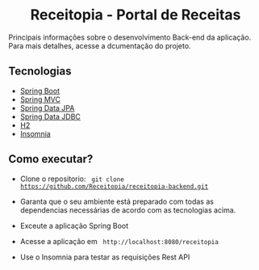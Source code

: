 <h1 align="center"> Receitopia - Portal de Receitas </h1>
Principais informações sobre o desenvolvimento Back-end da aplicação. Para mais detalhes, acesse a dcumentação do projeto. 

<h2> Tecnologias </h2>

 * [Spring Boot](https://spring.io/projects/spring-boot) 
 * [Spring MVC](https://docs.spring.io/spring-framework/reference/web/webmvc.html)
 * [Spring Data JPA](https://spring.io/projects/spring-data-jpa)
 * [Spring Data JDBC](https://spring.io/projects/spring-data-jdbc)
 * [H2](https://h2database.com/html/main.html)
 * [Insomnia](https://insomnia.rest/)

<h2> Como executar? </h2>

* Clone o repositorio: <code> git clone https://github.com/Receitopia/receitopia-backend.git </code>

* Garanta que o seu ambiente está preparado com todas as dependencias necessárias de acordo com as tecnologias acima. 

* Exceute a aplicação Spring Boot

* Acesse a aplicação em <code> http://localhost:8080/receitopia </code>

* Use o Insomnia para testar as requisições Rest API
